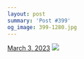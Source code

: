 ```yaml
---
layout: post
summary: 'Post #399'
og_image: 399-1280.jpg
---
```


<p>
  <time>
    <a href="/399">March 3, 2023</a>
  </time>
  <a href="/399">
    <img src="{{ site.assets_url }}/399-640.jpg" srcset="{{ site.assets_url }}/399-320.jpg 320w, {{ site.assets_url }}/399-640.jpg 640w, {{ site.assets_url }}/399-960.jpg 960w, {{ site.assets_url }}/399-1280.jpg 1280w" sizes="(min-width: 700px) 50vw, calc(100vw - 2rem)" />
  </a>
</p>
